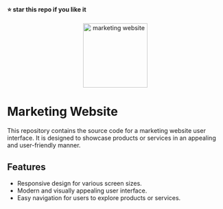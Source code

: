 #### ⭐ star this repo if you like it

<div align="center">
  <img src="https://github.com/kanugurajesh/Marketing-Website/assets/120458029/1c149037-506c-4a57-8707-3c172fe91e1e" alt="marketing website" width=150 height=150>
</div>

# Marketing Website

This repository contains the source code for a marketing website user interface. It is designed to showcase products or services in an appealing and user-friendly manner.

## Features

- Responsive design for various screen sizes.
- Modern and visually appealing user interface.
- Easy navigation for users to explore products or services.

